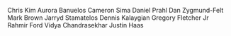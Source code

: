   Chris Kim
Aurora Banuelos
Cameron Sima
Daniel Prahl
Dan Zygmund-Felt
Mark Brown
Jarryd Stamatelos
Dennis Kalaygian
Gregory Fletcher Jr
Rahmir Ford
Vidya Chandrasekhar
Justin Haas
